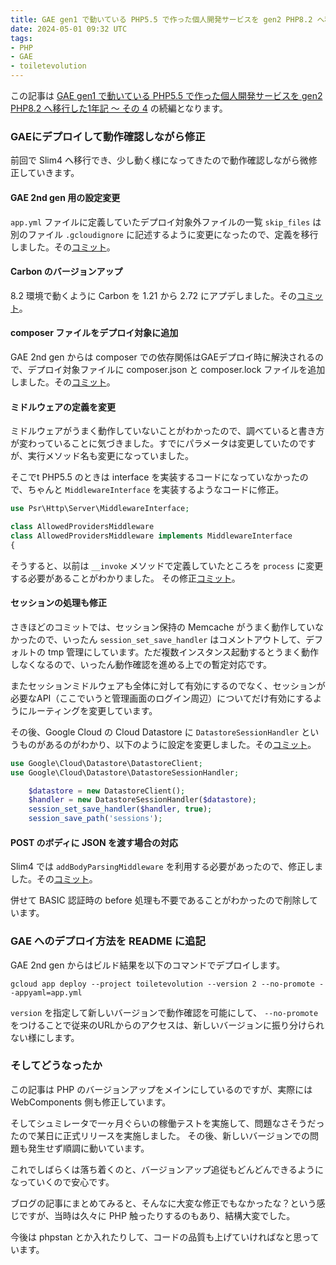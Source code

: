 ```yaml
---
title: GAE gen1 で動いている PHP5.5 で作った個人開発サービスを gen2 PHP8.2 へ移行した1年記 〜 その 5
date: 2024-05-01 09:32 UTC
tags: 
- PHP
- GAE
- toiletevolution
---
```


この記事は [GAE gen1 で動いている PHP5.5 で作った個人開発サービスを gen2 PHP8.2 へ移行した1年記 〜 その 4](2024/04/30/story-for-migrate-hobby-web-service-while-a-year-part-4.html) の続編となります。

### GAEにデプロイして動作確認しながら修正

前回で Slim4 へ移行でき、少し動く様になってきたので動作確認しながら微修正していきます。

#### GAE 2nd gen 用の設定変更

`app.yml` ファイルに定義していたデプロイ対象外ファイルの一覧 `skip_files` は別のファイル `.gcloudignore` に記述するように変更になったので、定義を移行しました。その[コミット](https://github.com/toiletevolution/toiletevolution-server/pull/20/commits/98ec0f6157778a1b37807664193d1ee0afc56ec1)。

#### Carbon のバージョンアップ

8.2 環境で動くように Carbon を 1.21 から 2.72 にアプデしました。その[コミット](https://github.com/toiletevolution/toiletevolution-server/pull/20/commits/f33a78013a00996a30de76849abe76d40e404b1b)。

#### composer ファイルをデプロイ対象に追加

GAE 2nd gen からは composer での依存関係はGAEデプロイ時に解決されるので、デプロイ対象ファイルに composer.json と composer.lock ファイルを追加しました。その[コミット](https://github.com/toiletevolution/toiletevolution-server/pull/20/commits/33bfe6f232d1b4794a6a27cfc0ceed139159615b)。

#### ミドルウェアの定義を変更

ミドルウェアがうまく動作していないことがわかったので、調べていると書き方が変わっていることに気づきました。すでにパラメータは変更していたのですが、実行メソッド名も変更になっていました。

そこでt PHP5.5 のときは interface を実装するコードになっていなかったので、ちゃんと `MiddlewareInterface` を実装するようなコードに修正。

```php
use Psr\Http\Server\MiddlewareInterface;

class AllowedProvidersMiddleware
class AllowedProvidersMiddleware implements MiddlewareInterface
{
```

そうすると、以前は `__invoke` メソッドで定義していたところを `process` に変更する必要があることがわかりました。
その修正[コミット](https://github.com/toiletevolution/toiletevolution-server/pull/20/commits/6e737549267d4f231cc5894f88f00bd91cbf9862)。

#### セッションの処理も修正

さきほどのコミットでは、セッション保持の Memcache がうまく動作していなかったので、いったん `session_set_save_handler` はコメントアウトして、デフォルトの tmp 管理にしています。ただ複数インスタンス起動するとうまく動作しなくなるので、いったん動作確認を進める上での暫定対応です。

またセッションミドルウェアも全体に対して有効にするのでなく、セッションが必要なAPI（ここでいうと管理画面のログイン周辺）についてだけ有効にするようにルーティングを変更しています。

その後、Google Cloud の Cloud Datastore に `DatastoreSessionHandler` というものがあるのがわかり、以下のように設定を変更しました。その[コミット](https://github.com/toiletevolution/toiletevolution-server/pull/20/commits/d85b82286d6ec844c6e73144cbcd889d3ae8ff52)。

```php
use Google\Cloud\Datastore\DatastoreClient;
use Google\Cloud\Datastore\DatastoreSessionHandler;

    $datastore = new DatastoreClient();
    $handler = new DatastoreSessionHandler($datastore);
    session_set_save_handler($handler, true);
    session_save_path('sessions');
```

#### POST のボディに JSON を渡す場合の対応

Slim4 では `addBodyParsingMiddleware` を利用する必要があったので、修正しました。その[コミット](https://github.com/toiletevolution/toiletevolution-server/pull/20/commits/376485104e1ac12a28b749dfc911506f57bcc27d)。

併せて BASIC 認証時の before 処理も不要であることがわかったので削除しています。

### GAE へのデプロイ方法を README に追記

GAE 2nd gen からはビルド結果を以下のコマンドでデプロイします。

```
gcloud app deploy --project toiletevolution --version 2 --no-promote --appyaml=app.yml
```

`version` を指定して新しいバージョンで動作確認を可能にして、 `--no-promote` をつけることで従来のURLからのアクセスは、新しいバージョンに振り分けられない様にします。

### そしてどうなったか

この記事は PHP のバージョンアップをメインにしているのですが、実際には WebComponents 側も修正しています。

そしてシュミレータで一ヶ月ぐらいの稼働テストを実施して、問題なさそうだったので某日に正式リリースを実施しました。
その後、新しいバージョンでの問題も発生せず順調に動いています。

これでしばらくは落ち着くのと、バージョンアップ追従もどんどんできるようになっていくので安心です。

ブログの記事にまとめてみると、そんなに大変な修正でもなかったな？という感じですが、当時は久々に PHP 触ったりするのもあり、結構大変でした。

今後は phpstan とか入れたりして、コードの品質も上げていければなと思っています。
